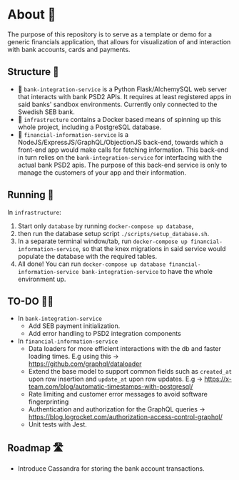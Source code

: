 # About 💬

The purpose of this repository is to serve as a template or demo for a generic financials application, that allows for visualization of and interaction with bank accounts, cards and payments.

## Structure 🏢

- 🏦 `bank-integration-service` is a Python Flask/AlchemySQL web server that interacts with bank PSD2 APIs. It requires at least registered apps in said banks' sandbox environments. Currently only connected to the Swedish SEB bank.
- 🚢 `infrastructure` contains a Docker based means of spinning up this whole project, including a PostgreSQL database.
- 📃 `financial-information-service` is a NodeJS/ExpressJS/GraphQL/ObjectionJS back-end, towards which a front-end app would make calls for fetching information. This back-end in turn relies on the `bank-integration-service` for interfacing with the actual bank PSD2 apis. The purpose of this back-end service is only to manage the customers of your app and their information.

## Running 🔌

In `infrastructure`:

1. Start only `database` by running `docker-compose up database`,
2. then run the database setup script `./scripts/setup_database.sh`.
3. In a separate terminal window/tab, run `docker-compose up financial-information-service`, so that the knex migrations in said service would populate the database with the required tables.
4. All done! You can run `docker-compose up database financial-information-service bank-integration-service` to have the whole environment up.

## TO-DO 👷‍♂️

- In `bank-integration-service`
  - Add SEB payment initialization.
  - Add error handling to PSD2 integration components
- In `financial-information-service`
  - Data loaders for more efficient interactions with the db and faster loading times. E.g using this -> https://github.com/graphql/dataloader
  - Extend the base model to support common fields such as `created_at` upon row insertion and `update_at` upon row updates. E.g -> https://x-team.com/blog/automatic-timestamps-with-postgresql/
  - Rate limiting and customer error messages to avoid software fingerprinting
  - Authentication and authorization for the GraphQL queries -> https://blog.logrocket.com/authorization-access-control-graphql/
  - Unit tests with Jest.

## Roadmap 🛣

- Introduce Cassandra for storing the bank account transactions.
